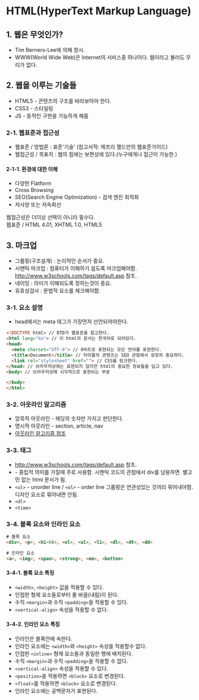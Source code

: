 # HTML(HyperText Markup Language)

## 1. 웹은 무엇인가?
* Tim Berners-Lee에 의해 창시.<br>
* WWW(World Wide Web)은 Internet의 서비스중 하나이다. 웹이라고 불러도 무리가 없다.<br>

## 2. 웹을 이루는 기술들
* HTML5 - 콘텐츠의 구조를 바라보아야 한다.
* CSS3 - 스타일링
* JS - 동적인 구현을 가능하게 해줌

### 2-1. 웹표준과 접근성
* 웹표준 / 방법론 : 표준'기술' (참고서적: 제프리 젤드만의 웹표준가이드)
* 웹접근성 / 목표치 : 웹의 힘에는 보편성에 있다.(누구에게나 접근이 가능한.)

#### 2-1-1. 환경에 대한 이해
* 다양한 Flatform
* Cross Browsing
* SEO(Search Engine Optimization) - 검색 엔진 최적화
* 저사양 또는 저속회선

 웹접근성은 더이상 선택이 아니라 필수다.<br>
 웹표준 / HTML 4.01, XHTML 1.0, HTML5

## 3. 마크업
* 그룹핑(구조설계) : 논리적인 순서가 중요.
* 시맨틱 마크업 : 컴퓨터가 이해하기 쉽도록 마크업해야함. http://www.w3schools.com/tags/default.asp 참조.
* 네이밍 : 의미가 이해되도록 정하는것이 중요.
* 유효성검사 : 문법적 요소를 체크해야함.

### 3-1. 요소 설명 <br>
* head에서는 meta 태그가 가장먼저 선언되어야한다.<br>

```html
<!DOCTYPE html> // DTD가 웹표준을 참고한다.
<html lang="ko"> // 이 html의 문서는 한국어로 되어있다.
<head>
  <meta charset="UTF-8"> // 8비트로 표현되는 모든 언어를 표현한다.
  <title>Document</title> // 타이틀의 콘텐츠는 SEO 관점에서 굉장히 중요하다.
  <link rel="stylesheet" href=""> // CSS를 링크한다.
</head> // 브라우저상에는 표현되지 않지만 html의 중요한 정보들을 담고 있다.
<body> // 브라우저상에 시각적으로 표현되는 부분

</body>
</html>
```

### 3-2. 아웃라인 알고리즘
* 암묵적 아웃라인 - 헤딩의 숫자만 가지고 판단한다.
* 명시적 아웃라인 - section, article, nav
* [아웃라인 알고리즘 참조](https://developer.mozilla.org/ko/docs/Web/HTML/HTML5_%EB%AC%B8%EC%84%9C%EC%9D%98_%EC%84%B9%EC%85%98%EA%B3%BC_%EC%9C%A4%EA%B3%BD)

### 3-3. 태그
* http://www.w3schools.com/tags/default.asp 참조.
* <div> - 중립적 의미를 가질때 주로 사용함. 시멘틱 코드의 관점에서 div를 남용하면. 별고민 없는 html 문서가 됨.
* `<ul>` - unorder line / `<ol>` - order line
그룹핑은 연관성있는 것끼리 묶어내야함. 디자인 요소로 묶어내면 안됨.
* `<dl>`
* `<time>`


### 3-4. 블록 요소와 인라인 요소

```html
# 블록 요소
<div>, <p>, <h1~h6>, <ol>, <ul>, <li>, <dl>, <dt>, <dd>

# 인라인 요소
<a>, <img>, <span>, <strong>, <em>, <button>
```

#### 3-4-1. 블록 요소 특징
* `<width>`, `<height>` 값을 적용할 수 있다.
* 인접한 형제 요소들로부터 줄 바꿈(내림)이 된다.
* 수직 `<margin>`과 수직 `<padding>`을 적용할 수 있다.
* `<vertical-align>` 속성을 적용할 수 없다.

#### 3-4-2. 인라인 요소 특징
* 인라인은 블록안에 속한다.
* 인라인 요소에는 `<width>`와 `<height>` 속성을 적용할수 없다.
* 인접한 `<inline>` 형제 요소들과 동일한 행에 배치된다.
* 수직 `<margin>`과 수직 `<padding>`을 적용할 수 없다.
* `<vertical-align>` 속성을 적용할 수 있다.
* `<position>`을 적용하면 `<block>` 요소로 변경된다.
* `<float>`를 적용하면 `<block>` 요소로 변경된다.
* 인라인 요소에는 공백문자가 표현된다.